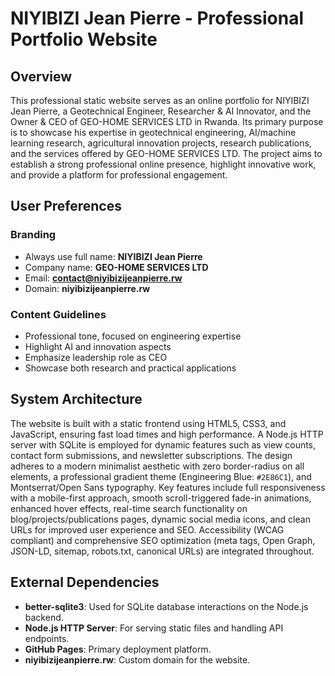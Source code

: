 # NIYIBIZI Jean Pierre - Professional Portfolio Website

## Overview
This professional static website serves as an online portfolio for NIYIBIZI Jean Pierre, a Geotechnical Engineer, Researcher & AI Innovator, and the Owner & CEO of GEO-HOME SERVICES LTD in Rwanda. Its primary purpose is to showcase his expertise in geotechnical engineering, AI/machine learning research, agricultural innovation projects, research publications, and the services offered by GEO-HOME SERVICES LTD. The project aims to establish a strong professional online presence, highlight innovative work, and provide a platform for professional engagement.

## User Preferences
### Branding
- Always use full name: **NIYIBIZI Jean Pierre**
- Company name: **GEO-HOME SERVICES LTD**
- Email: **contact@niyibizijeanpierre.rw**
- Domain: **niyibizijeanpierre.rw**

### Content Guidelines
- Professional tone, focused on engineering expertise
- Highlight AI and innovation aspects
- Emphasize leadership role as CEO
- Showcase both research and practical applications

## System Architecture
The website is built with a static frontend using HTML5, CSS3, and JavaScript, ensuring fast load times and high performance. A Node.js HTTP server with SQLite is employed for dynamic features such as view counts, contact form submissions, and newsletter subscriptions. The design adheres to a modern minimalist aesthetic with zero border-radius on all elements, a professional gradient theme (Engineering Blue: `#2E86C1`), and Montserrat/Open Sans typography. Key features include full responsiveness with a mobile-first approach, smooth scroll-triggered fade-in animations, enhanced hover effects, real-time search functionality on blog/projects/publications pages, dynamic social media icons, and clean URLs for improved user experience and SEO. Accessibility (WCAG compliant) and comprehensive SEO optimization (meta tags, Open Graph, JSON-LD, sitemap, robots.txt, canonical URLs) are integrated throughout.

## External Dependencies
- **better-sqlite3**: Used for SQLite database interactions on the Node.js backend.
- **Node.js HTTP Server**: For serving static files and handling API endpoints.
- **GitHub Pages**: Primary deployment platform.
- **niyibizijeanpierre.rw**: Custom domain for the website.